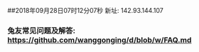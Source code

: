 ##2018年09月28日07时12分07秒 新址: 142.93.144.107
### 兔友常见问题及解答: https://github.com/wanggonging/d/blob/w/FAQ.md
